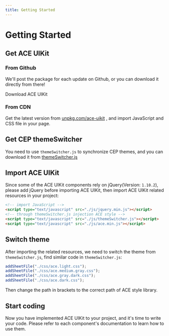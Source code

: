 ```yaml
---
title: Getting Started
---
```


# Getting Started

## Get ACE UIKit

### From Github
We'll post the package for each update on Github, or you can download it directly from there!

<a-button type="primary" href="https://github.com/zpfz/ace-uikit/releases" target="_blank">Download ACE UIKit</a-button>

### From CDN
Get the latest version from [unpkg.com/ace-uikit](https://unpkg.com/ace-uikit/dist/) , and import JavaScript and CSS file in your page.

## Get CEP themeSwitcher
You need to use `themeSwitcher.js` to synchronize CEP themes, and you can download it from [themeSwitcher.js](https://github.com/zpfz/ace-uikit/tree/master/lib)



## Import ACE UIKit
Since some of the ACE UIKit components rely on jQuery(Version: `1.10.2`), please add jQuery before importing ACE UIKit, then import ACE UIKit related resources in your project:

```html
<!-- import JavaScript -->
<script type="text/javascript" src="./js/jquery.min.js"></script>
<!-- through themeSwitcher.js injection ACE style -->
<script type="text/javascript" src="./js/themeSwitcher.js"></script>  
<script type="text/javascript" src="./js/ace.min.js"></script>
```

## Switch theme
After importing the related resources, we need to switch the theme from `themeSwitcher.js`, find similar code in `themeSwitcher.js`:

```js
addSheetFile("./css/ace.light.css");
addSheetFile("./css/ace.medium.gray.css");
addSheetFile("./css/ace.gray.dark.css");
addSheetFile("./css/ace.dark.css");
```
Then change the path in brackets to the correct path of ACE style library.

## Start coding
Now you have implemented ACE UIKit to your project, and it's time to write your code. Please refer to each component's documentation to learn how to use them.